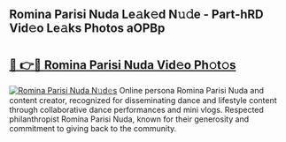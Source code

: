 ## Romina Parisi Nuda Le𝚊k𝚎d N𝚞𝚍e - Part-hRD Vid𝚎o Le𝚊ks Photos aOPBp

# <h2><a href="http://fbg2hvm.evod.top/?m=Romina+Parisi+Nuda">🔗 👉🔴 Romina Parisi Nuda Vid𝚎o Ph𝚘t𝚘s</a></h2>

[![Romina Parisi Nuda N𝚞d𝚎s](https://i.imgur.com/8V9OHl7.gif)](http://fbg2hvm.evod.top/?m=Romina+Parisi+Nuda)
Online persona Romina Parisi Nuda and content creator, recognized for disseminating dance and lifestyle content through collaborative dance performances and mini vlogs. Respected philanthropist Romina Parisi Nuda, known for their generosity and commitment to giving back to the community. 
